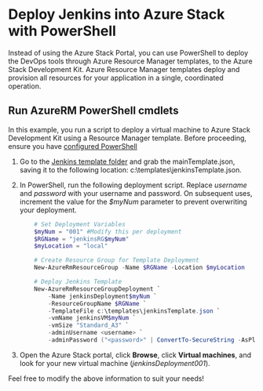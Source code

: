 # Deploy Jenkins into Azure Stack with PowerShell

Instead of using the Azure Stack Portal, you can use PowerShell to deploy the DevOps tools through Azure Resource Manager templates, to the Azure Stack Development Kit. Azure Resource Manager templates deploy and provision all resources for your application in a single, coordinated operation.

## Run AzureRM PowerShell cmdlets
In this example, you run a script to deploy a virtual machine to Azure Stack Development Kit using a Resource Manager template.  Before proceeding, ensure you have [configured PowerShell](https://docs.microsoft.com/en-us/azure/azure-stack/azure-stack-powershell-configure-admin)  

1. Go to the [Jenkins template folder](<DevOpsToolkit.Jenkins/DeploymentTemplates>) and grab the mainTemplate.json, saving it to the following location: c:\\templates\\jenkinsTemplate.json.
2. In PowerShell, run the following deployment script. Replace *username* and *password* with your username and password. On subsequent uses, increment the value for the *$myNum* parameter to prevent overwriting your deployment.
   
   ```PowerShell
       # Set Deployment Variables
       $myNum = "001" #Modify this per deployment
       $RGName = "jenkinsRG$myNum"
       $myLocation = "local"
   
       # Create Resource Group for Template Deployment
       New-AzureRmResourceGroup -Name $RGName -Location $myLocation
   
       # Deploy Jenkins Template
       New-AzureRmResourceGroupDeployment `
           -Name jenkinsDeployment$myNum `
           -ResourceGroupName $RGName `
           -TemplateFile c:\templates\jenkinsTemplate.json `
           -vmName jenkinsVM$myNum `
           -vmSize "Standard_A3" `
           -adminUsername <username> `
           -adminPassword ("<password>" | ConvertTo-SecureString -AsPlainText -Force)
   ```
3. Open the Azure Stack portal, click **Browse**, click **Virtual machines**, and look for your new virtual machine (*jenkinsDeployment001*).

Feel free to modify the above information to suit your needs!
